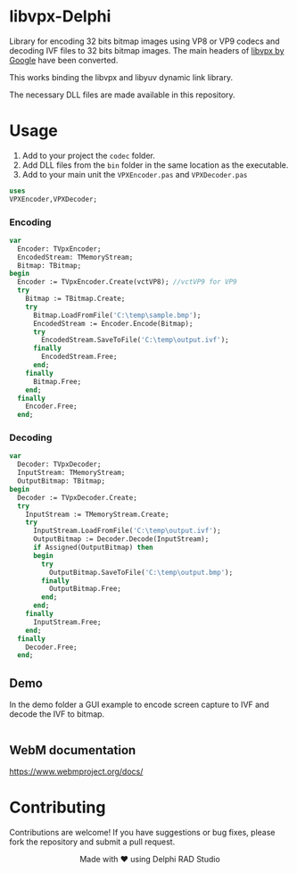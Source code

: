 # libvpx-Delphi

Library for encoding 32 bits bitmap images using VP8 or VP9 codecs and decoding IVF files to 32 bits bitmap images.
The main headers of [libvpx by Google](https://github.com/webmproject/libvpx) have been converted.

This works binding the libvpx and libyuv dynamic link library.

The necessary DLL files are made available in this repository.

# Usage
1. Add to your project the `codec` folder.
2. Add DLL files from the `bin` folder in the same location as the executable.
3. Add to your main unit the `VPXEncoder.pas` and `VPXDecoder.pas`

```pascal
uses
VPXEncoder,VPXDecoder;
```
### Encoding
```pascal
var
  Encoder: TVpxEncoder;
  EncodedStream: TMemoryStream;
  Bitmap: TBitmap;
begin
  Encoder := TVpxEncoder.Create(vctVP8); //vctVP9 for VP9 
  try
    Bitmap := TBitmap.Create;
    try
      Bitmap.LoadFromFile('C:\temp\sample.bmp');
      EncodedStream := Encoder.Encode(Bitmap);
      try
        EncodedStream.SaveToFile('C:\temp\output.ivf');
      finally
        EncodedStream.Free;
      end;
    finally
      Bitmap.Free;
    end;
  finally
    Encoder.Free;
  end;
```
### Decoding
```pascal
var
  Decoder: TVpxDecoder;
  InputStream: TMemoryStream;
  OutputBitmap: TBitmap;
begin
  Decoder := TVpxDecoder.Create;
  try
    InputStream := TMemoryStream.Create;
    try
      InputStream.LoadFromFile('C:\temp\output.ivf');
      OutputBitmap := Decoder.Decode(InputStream);
      if Assigned(OutputBitmap) then
      begin
        try
          OutputBitmap.SaveToFile('C:\temp\output.bmp');
        finally
          OutputBitmap.Free;
        end;
      end;
    finally
      InputStream.Free;
    end;
  finally
    Decoder.Free;
  end;
```



## Demo

In the demo folder a GUI example to encode screen capture to IVF and decode the IVF to bitmap.

<p align="center">
  <img src="demo.png" alt="" style="max-width:100%; height:auto;">
</p>

## WebM documentation

https://www.webmproject.org/docs/



# Contributing

Contributions are welcome! If you have suggestions or bug fixes, please fork the repository and submit a pull request.


<p align="center">Made with ❤️ using Delphi RAD Studio</p>